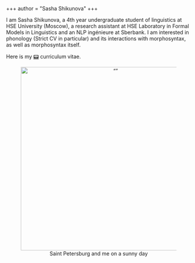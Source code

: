 +++
author = "Sasha Shikunova"
+++

I am Sasha Shikunova, a 4th year undergraduate student of linguistics at HSE University (Moscow), a research assistant at HSE Laboratory in Formal Models in Linguistics and an NLP ingénieure at Sberbank. I am interested in phonology (Strict CV in particular) and its interactions with morphosyntax, as well as morphosyntax itself.

Here is my [:pager:](https://raw.githubusercontent.com/thddbptnsndshs/curriculae-vitae/master/ENG_academic.pdf) curriculum vitae.

<figure>
  <center><img src="/images/pfp.jpg" alt= “” width="500">
  <figcaption>Saint Petersburg and me on a sunny day</figcaption></center>
</figure> 